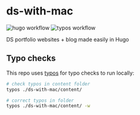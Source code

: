 # ds-with-mac
![hugo workflow](https://github.com/MarcusElwin/MarcusElwin.github.io/actions/workflows/hugo.yml/badge.svg)
![typos workflow](https://github.com/MarcusElwin/MarcusElwin.github.io/actions/workflows/typos.yml/badge.svg)

DS portfolio websites + blog made easily in Hugo

## Typo checks
This repo uses [typos](https://github.com/crate-ci/typos/tree/master) for typo checks to run locally:
```sh
# check typos in content folder
typos ./ds-with-mac/content/ 
```

```sh
# correct typos in folder
typos ./ds-with-mac/content/ -w
```